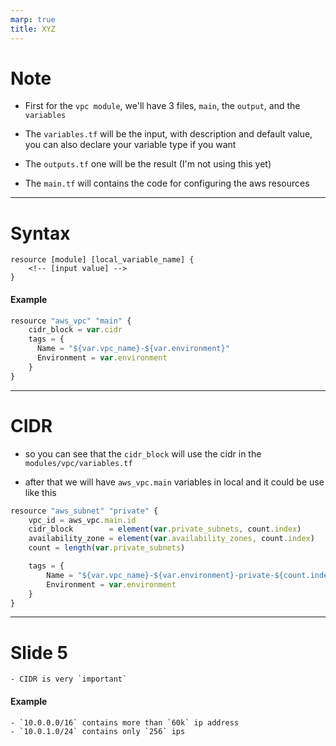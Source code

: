 ```yaml
---
marp: true
title: XYZ
---
```


# Note

- First for the `vpc module`, we'll have 3 files, `main`, the `output`, and the `variables`

- The `variables.tf` will be the input, with description and default value, you can also declare your variable type if you want
- The `outputs.tf` one will be the result (I'm not using this yet)
- The `main.tf` will contains the code for configuring the aws resources
---


# Syntax

```
resource [module] [local_variable_name] {
    <!-- [input value] -->
}
```

#### Example

```ts
resource "aws_vpc" "main" {
    cidr_block = var.cidr
    tags = {
      Name = "${var.vpc_name}-${var.environment}"
      Environment = var.environment
    }
}
```
---

# CIDR
- so you can see that the `cidr_block` will use the cidr in the `modules/vpc/variables.tf`

- after that we will have `aws_vpc.main` variables in local and it could be use like this

```ts
resource "aws_subnet" "private" {
    vpc_id = aws_vpc.main.id
    cidr_block        = element(var.private_subnets, count.index)
    availability_zone = element(var.availability_zones, count.index)
    count = length(var.private_subnets)

    tags = {
        Name = "${var.vpc_name}-${var.environment}-private-${count.index}"
        Environment = var.environment
    }
}
```
---

# Slide 5
    - CIDR is very `important`

#### Example

    - `10.0.0.0/16` contains more than `60k` ip address
    - `10.0.1.0/24` contains only `256` ips